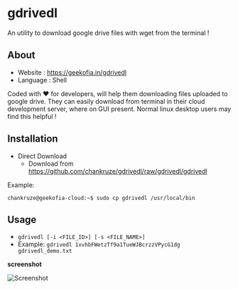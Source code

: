 # gdrivedl
An utility to download google drive files with wget from the terminal !

## About

- Website : https://geekofia.in/gdrivedl
- Language : Shell

Coded with ❤ for developers, will help them downloading files uploaded to google drive. They can easily download from terminal in their cloud development server, where on GUI present. Normal linux desktop users may find this helpful !
 
## Installation

- Direct Download
  -  Download from https://github.com/chankruze/gdrivedl/raw/gdrivedl/gdrivedl

Example:
```
chankruze@geekofia-cloud:~$ sudo cp gdrivedl /usr/local/bin
```

## Usage

- `gdrivedl [-i <FILE_ID>] [-s <FILE_NAME>]`
- Example: `gdrivedl 1xvhbFWetzTf9a1TueWJBcrzzVPycG1dg gdrivedl_demo.txt`

**screenshot**

![Screenshot](https://res.cloudinary.com/chankruze/image/upload/v1565325563/github/Screenshot_20190809_100733.png)
